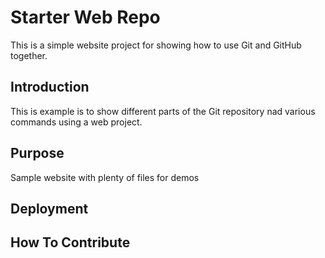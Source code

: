 # Starter Web Repo

This is a simple website project for showing how to use Git and GitHub together.

## Introduction

This is example is to show different parts of the Git repository nad various commands using a web project.

## Purpose

Sample website with plenty of files for demos

## Deployment

## How To Contribute